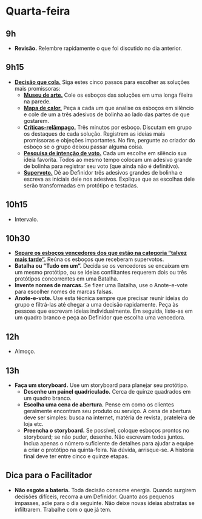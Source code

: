# Quarta-feira

## 9h
- **Revisão.** Relembre rapidamente o que foi discutido no dia anterior.

## 9h15
- [**Decisão que cola.**](./Decisao-que-cola.md) Siga estes cinco passos para escolher as soluções mais promissoras:
  - [**Museu de arte.**](./Decisao-que-cola.md#museu-de-arte) Cole os esboços das soluções em uma longa fileira na parede.
  - [**Mapa de calor.**](./Decisao-que-cola.md#mapa-de-calor-10-min) Peça a cada um que analise os esboços em silêncio e cole de um a três adesivos de bolinha ao lado das partes de que gostarem.
  - [**Críticas-relâmpago.**](./Decisao-que-cola.md#críticas-relâmpago-15-min) Três minutos por esboço. Discutam em grupo os destaques de cada solução. Registrem as ideias mais promissoras e objeções importantes. No fim, pergunte ao criador do esboço se o grupo deixou passar alguma coisa.
  - [**Pesquisa de intenção de voto.**](./Decisao-que-cola.md#pesquisa-de-intenção-de-voto-15-min) Cada um escolhe em silêncio sua ideia favorita. Todos ao mesmo tempo colocam um adesivo grande de bolinha para registrar seu voto (que ainda não é definitivo).
  - [**Supervoto.**](./Decisao-que-cola.md#supervoto) Dê ao Definidor três adesivos grandes de bolinha e escreva as iniciais dele nos adesivos. Explique que as escolhas dele serão transformadas em protótipo e testadas.

## 10h15
- Intervalo.

## 10h30
- [**Separe os esboços vencedores dos que estão na categoria “talvez mais tarde”.**](./Decisao-que-cola.md#talvez-mais-tarde) Reúna os esboços que receberam supervotos.
- **Batalha ou “Tudo em um”.** Decida se os vencedores se encaixam em um mesmo protótipo, ou se ideias conflitantes requerem dois ou três protótipos concorrentes em uma Batalha.
- **Invente nomes de marcas.** Se fizer uma Batalha, use o Anote-e-vote para escolher nomes de marcas falsas.
- **Anote-e-vote.** Use esta técnica sempre que precisar reunir ideias do grupo e filtrá-las até chegar a uma decisão rapidamente. Peça às pessoas que escrevam ideias individualmente. Em seguida, liste-as em um quadro branco e peça ao Definidor que escolha uma vencedora.

## 12h
- Almoço.

## 13h
- **Faça um storyboard.** Use um storyboard para planejar seu protótipo.
  - **Desenhe um painel quadriculado.** Cerca de quinze quadrados em um quadro branco.
  - **Escolha uma cena de abertura.** Pense em como os clientes geralmente encontram seu produto ou serviço. A cena de abertura deve ser simples: busca na internet, matéria de revista, prateleira de loja etc.
  - **Preencha o storyboard.** Se possível, coloque esboços prontos no storyboard; se não puder, desenhe. Não escrevam todos juntos. Inclua apenas o número suficiente de detalhes para ajudar a equipe a criar o protótipo na quinta-feira. Na dúvida, arrisque-se. A história final deve ter entre cinco e quinze etapas.

## Dica para o Facilitador
- **Não esgote a bateria.** Toda decisão consome energia. Quando surgirem decisões difíceis, recorra a um Definidor. Quanto aos pequenos impasses, adie para o dia seguinte. Não deixe novas ideias abstratas se infiltrarem. Trabalhe com o que já tem.
